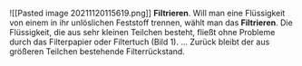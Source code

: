 ![[Pasted image 20211120115619.png]]
**Filtrieren**. Will man eine Flüssigkeit von einem in ihr unlöslichen Feststoff trennen, wählt man das **Filtrieren**. Die Flüssigkeit, die aus sehr kleinen Teilchen besteht, fließt ohne Probleme durch das Filterpapier oder Filtertuch (Bild 1). ... Zurück bleibt der aus größeren Teilchen bestehende Filterrückstand.